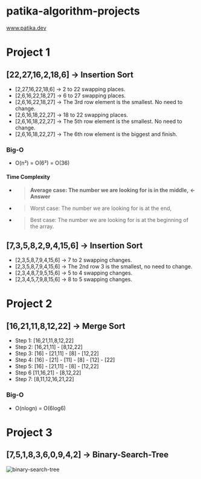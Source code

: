 # patika-algorithm-projects
www.patika.dev
# Project 1
## [22,27,16,2,18,6] -> Insertion Sort

- [2,27,16,22,18,6] -> 2 to 22 swapping places.
- [2,6,16,22,18,27] -> 6 to 27 swapping places.
- [2,6,16,22,18,27] -> The 3rd row element is the smallest. No need to change.
- [2,6,16,18,22,27] -> 18 to 22 swapping places.
- [2,6,16,18,22,27] -> The 5th row element is the smallest. No need to change.
- [2,6,16,18,22,27] -> The 6th row element is the biggest and finish.

### Big-O 
-  O(n²) = O(6²) = O(36)

#### Time Complexity
- > **Average case: The number we are looking for is in the middle,** **<- Answer**
- > Worst case: The number we are looking for is at the end,
- > Best case: The number we are looking for is at the beginning of the array.

## [7,3,5,8,2,9,4,15,6] -> Insertion Sort
- [2,3,5,8,7,9,4,15,6] -> 7 to 2 swapping changes.
- [2,3,5,8,7,9,4,15,6] -> The 2nd row 3 is the smallest, no need to change.
- [2,3,4,8,7,9,5,15,6] -> 5 to 4 swapping changes.
- [2,3,4,5,7,9,8,15,6] -> 8 to 5 swapping changes.

# Project 2
## [16,21,11,8,12,22] -> Merge Sort

- Step 1: [16,21,11,8,12,22]
- Step 2: [16,21,11] - [8,12,22]
- Step 3: [16] - [21,11] - [8] - [12,22]
- Step 4: [16] - [21] - [11] - [8] - [12] - [22]
- Step 5: [16] - [21,11] - [8] - [12,22]
- Step 6  [11,16,21] - [8,12,22]
- Step 7: [8,11,12,16,21,22] 

### Big-O
- O(nlogn) = O(6log6)

# Project 3 

## [7,5,1,8,3,6,0,9,4,2] -> Binary-Search-Tree

![binary-search-tree](https://user-images.githubusercontent.com/101663533/174458794-33500349-cb51-4ce5-b24b-11813ff6b8bc.png)
